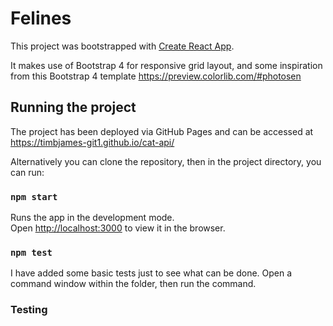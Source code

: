# Felines

This project was bootstrapped with [Create React App](https://github.com/facebook/create-react-app).

It makes use of Bootstrap 4 for responsive grid layout, and some inspiration from this Bootstrap 4 template https://preview.colorlib.com/#photosen

## Running the project

The project has been deployed via GitHub Pages and can be accessed at https://timbjames-git1.github.io/cat-api/

Alternatively you can clone the repository, then in the project directory, you can run:

### `npm start`

Runs the app in the development mode.\
Open [http://localhost:3000](http://localhost:3000) to view it in the browser.

### `npm test`

I have added some basic tests just to see what can be done. Open a command window within the folder, then run the command.

### Testing

